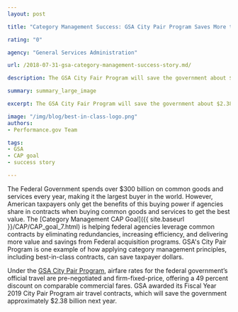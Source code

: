 ```yaml
---
layout: post

title: "Category Management Success: GSA City Pair Program Saves More than $2B for Federal Agencies"

rating: "0"

agency: "General Services Administration"

url: /2018-07-31-gsa-category-management-success-story.md/

description: The GSA City Fair Program will save the government about $2.38 Billion next year and showcases progress of the Category Management CAP goal, which is leveraging common contracts and best practices to drive savings and efficiencies.

summary: summary_large_image

excerpt: The GSA City Fair Program will save the government about $2.38 Billion next year and showcases progress of the Category Management CAP goal, which is leveraging common contracts and best practices to drive savings and efficiencies.

image: "/img/blog/best-in-class-logo.png"
authors:
- Performance.gov Team

tags:
- GSA
- CAP goal
- success story

---
```


The Federal Government spends over $300 billion on common goods and services every year, making it the largest buyer in the world. However, American taxpayers only get the benefits of this buying power if agencies share in contracts when buying common goods and services to get the best value. The [Category Management CAP Goal]({{  site.baseurl }}/CAP/CAP_goal_7.html) is helping federal agencies leverage common contracts by eliminating redundancies, increasing efficiency, and delivering more value and savings from Federal acquisition programs. GSA's City Pair Program is one example of how applying category management principles, including best-in-class contracts, can save taxpayer dollars.

Under the <a href="https://www.gsa.gov/travel/plan-book/transportation-airfare-rates-pov-rates-etc/city-pair-program-cpp" target="_blank">GSA City Pair Program</a>, airfare rates for the federal government’s official travel are pre-negotiated and firm-fixed-price, offering a 49 percent discount on comparable commercial fares. GSA awarded its Fiscal Year 2019 City Pair Program air travel contracts, which will save the government approximately $2.38 billion next year.
